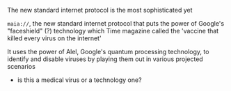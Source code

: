 The new standard internet protocol is the most sophisticated yet

`maia://`, the new standard internet protocol that puts the power of Google's "faceshield" (?) technology which Time magazine called the 'vaccine that killed every virus on the internet'

It uses the power of Alel, Google's quantum processing technology, to identify and disable viruses by playing them out in various projected scenarios

- is this a medical virus or a technology one?
